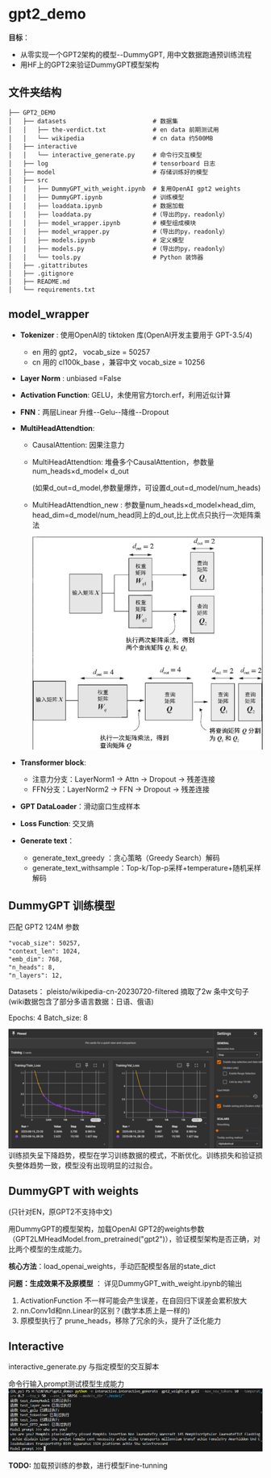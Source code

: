 # gpt2_demo

**目标**：
* 从零实现一个GPT2架构的模型--DummyGPT, 用中文数据跑通预训练流程
* 用HF上的GPT2来验证DummyGPT模型架构

## 文件夹结构


    ├── GPT2_DEMO
    │   ├── datasets                        # 数据集
    │   │   ├── the-verdict.txt             # en data 前期测试用
    │   │   └── wikipedia                   # cn data 约500MB
    │   ├── interactive
    │   │   └── interactive_generate.py     # 命令行交互模型
    │   ├── log                             # tensorboard 日志
    │   ├── model                           # 存储训练好的模型
    │   ├── src
    │   │   ├── DummyGPT_with_weight.ipynb  # 复用OpenAI gpt2 weights
    │   │   ├── DummyGPT.ipynb              # 训练模型
    │   │   ├── loaddata.ipynb              # 数据加载
    │   │   ├── loaddata.py                 #（导出的py，readonly）
    │   │   ├── model_wrapper.ipynb         # 模型组成模块
    │   │   ├── model_wrapper.py            #（导出的py，readonly）
    │   │   ├── models.ipynb                # 定义模型
    │   │   ├── models.py                   #（导出的py，readonly）
    │   │   └── tools.py                    # Python 装饰器
    │   ├── .gitattributes
    │   ├── .gitignore
    │   ├── README.md
    │   └── requirements.txt

## model_wrapper
* **Tokenizer** : 使用OpenAI的 tiktoken 库(OpenAI开发主要用于 GPT-3.5/4)
   * en 用的 gpt2， vocab_size = 50257
   * cn 用的 cl100k_base ，兼容中文 vocab_size = 10256
  
* **Layer Norm** :  unbiased =False
* **Activation Function**: GELU，未使用官方torch.erf，利用近似计算
* **FNN**：两层Linear 升维--Gelu--降维--Dropout
* **MultiHeadAttendtion**:
  * CausalAttention: 因果注意力
  * MultiHeadAttendtion: 堆叠多个CausalAttention，参数量num_heads×d_model× d_out
  
    (如果d_out=d_model,参数量爆炸，可设置d_out=d_model/num_heads)
  * MultiHeadAttendtion_new : 参数量num_heads×d_model×head_dim, head_dim=d_model/num_head同上的d_out,比上优点只执行一次矩阵乘法 
    
    ![att diff](./img/attn.png)

* **Transformer block**:
  * 注意力分支：LayerNorm1 -> Attn -> Dropout -> 残差连接
  *  FFN分支：LayerNorm2 -> FFN -> Dropout -> 残差连接

* **GPT DataLoader**：滑动窗口生成样本
* **Loss Function**:  交叉熵
* **Generate text**：
  * generate_text_greedy ：贪心策略（Greedy Search）解码
  * generate_text_withsample：Top-k/Top-p采样+temperature+随机采样解码
  
## DummyGPT 训练模型

匹配 GPT2 124M 参数

    "vocab_size": 50257,     
    "context_len": 1024,  
    "emb_dim": 768,          
    "n_heads": 8,          
    "n_layers": 12, 

Datasets： pleisto/wikipedia-cn-20230720-filtered  摘取了2w 条中文句子(wiki数据包含了部分多语言数据：日语、俄语)

Epochs: 4
Batch_size: 8

![alt text](img/loss.jpg)
训练损失呈下降趋势，模型在学习训练数据的模式，不断优化。训练损失和验证损失整体趋势一致，模型没有出现明显的过拟合。

## DummyGPT with weights 

(只针对EN，原GPT2不支持中文)

用DummyGPT的模型架构，加载OpenAI GPT2的weights参数（GPT2LMHeadModel.from_pretrained("gpt2")），验证模型架构是否正确，对比两个模型的生成能力。

**核心方法**：load_openai_weights，手动匹配模型各层的state_dict

**问题：生成效果不及原模型** ：
详见DummyGPT_with_weight.ipynb的输出
1. ActivationFunction 不一样可能会产生误差，在自回归下误差会累积放大
2. nn.Conv1d和nn.Linear的区别？(数学本质上是一样的)
3. 原模型执行了 prune_heads，移除了冗余的头，提升了泛化能力


## Interactive 

interactive_generate.py 与指定模型的交互脚本

命令行输入prompt测试模型生成能力
![alt text](./img/interactive.png)

**TODO:** 加载预训练的参数，进行模型Fine-tunning